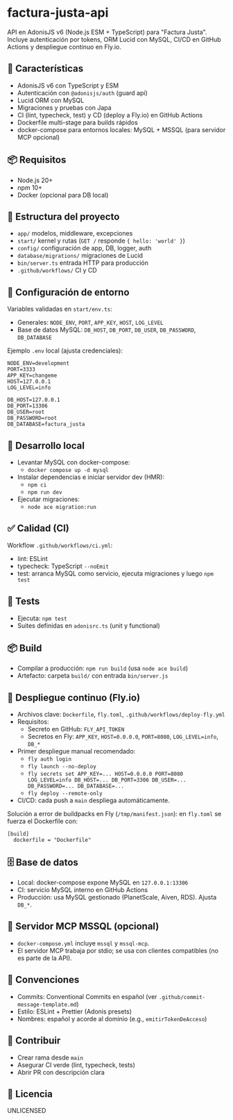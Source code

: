 # factura-justa-api

API en AdonisJS v6 (Node.js ESM + TypeScript) para "Factura Justa". Incluye autenticación por tokens, ORM Lucid con MySQL, CI/CD en GitHub Actions y despliegue continuo en Fly.io.

## 🚀 Características

- AdonisJS v6 con TypeScript y ESM
- Autenticación con `@adonisjs/auth` (guard api)
- Lucid ORM con MySQL
- Migraciones y pruebas con Japa
- CI (lint, typecheck, test) y CD (deploy a Fly.io) en GitHub Actions
- Dockerfile multi-stage para builds rápidos
- docker-compose para entornos locales: MySQL + MSSQL (para servidor MCP opcional)

## 📦 Requisitos

- Node.js 20+
- npm 10+
- Docker (opcional para DB local)

## 🧩 Estructura del proyecto

- `app/` modelos, middleware, excepciones
- `start/` kernel y rutas (`GET /` responde `{ hello: 'world' }`)
- `config/` configuración de app, DB, logger, auth
- `database/migrations/` migraciones de Lucid
- `bin/server.ts` entrada HTTP para producción
- `.github/workflows/` CI y CD

## 🔧 Configuración de entorno

Variables validadas en `start/env.ts`:

- Generales: `NODE_ENV`, `PORT`, `APP_KEY`, `HOST`, `LOG_LEVEL`
- Base de datos MySQL: `DB_HOST`, `DB_PORT`, `DB_USER`, `DB_PASSWORD`, `DB_DATABASE`

Ejemplo `.env` local (ajusta credenciales):

```
NODE_ENV=development
PORT=3333
APP_KEY=changeme
HOST=127.0.0.1
LOG_LEVEL=info

DB_HOST=127.0.0.1
DB_PORT=13306
DB_USER=root
DB_PASSWORD=root
DB_DATABASE=factura_justa
```

## 🐳 Desarrollo local

- Levantar MySQL con docker-compose:
  - `docker compose up -d mysql`
- Instalar dependencias e iniciar servidor dev (HMR):
  - `npm ci`
  - `npm run dev`
- Ejecutar migraciones:
  - `node ace migration:run`

## ✅ Calidad (CI)

Workflow `.github/workflows/ci.yml`:

- lint: ESLint
- typecheck: TypeScript `--noEmit`
- test: arranca MySQL como servicio, ejecuta migraciones y luego `npm test`

## 🧪 Tests

- Ejecuta: `npm test`
- Suites definidas en `adonisrc.ts` (unit y functional)

## 📦 Build

- Compilar a producción: `npm run build` (usa `node ace build`)
- Artefacto: carpeta `build/` con entrada `bin/server.js`

## 🚢 Despliegue continuo (Fly.io)

- Archivos clave: `Dockerfile`, `fly.toml`, `.github/workflows/deploy-fly.yml`
- Requisitos:
  - Secreto en GitHub: `FLY_API_TOKEN`
  - Secretos en Fly: `APP_KEY`, `HOST=0.0.0.0`, `PORT=8080`, `LOG_LEVEL=info`, `DB_*`
- Primer despliegue manual recomendado:
  - `fly auth login`
  - `fly launch --no-deploy`
  - `fly secrets set APP_KEY=... HOST=0.0.0.0 PORT=8080 LOG_LEVEL=info DB_HOST=... DB_PORT=3306 DB_USER=... DB_PASSWORD=... DB_DATABASE=...`
  - `fly deploy --remote-only`
- CI/CD: cada push a `main` despliega automáticamente.

Solución a error de buildpacks en Fly (`/tmp/manifest.json`): en `fly.toml` se fuerza el Dockerfile con:

```
[build]
  dockerfile = "Dockerfile"
```

## 🗄️ Base de datos

- Local: docker-compose expone MySQL en `127.0.0.1:13306`
- CI: servicio MySQL interno en GitHub Actions
- Producción: usa MySQL gestionado (PlanetScale, Aiven, RDS). Ajusta `DB_*`.

## 🧰 Servidor MCP MSSQL (opcional)

- `docker-compose.yml` incluye `mssql` y `mssql-mcp`.
- El servidor MCP trabaja por stdio; se usa con clientes compatibles (no es parte de la API).

## 📝 Convenciones

- Commits: Conventional Commits en español (ver `.github/commit-message-template.md`)
- Estilo: ESLint + Prettier (Adonis presets)
- Nombres: español y acorde al dominio (e.g., `emitirTokenDeAcceso`)

## 🤝 Contribuir

- Crear rama desde `main`
- Asegurar CI verde (lint, typecheck, tests)
- Abrir PR con descripción clara

## 📄 Licencia

UNLICENSED
